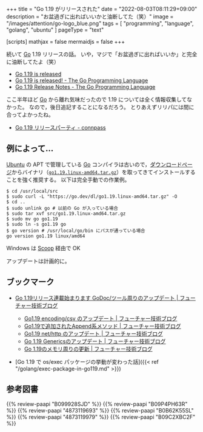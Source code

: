 +++
title = "Go 1.19 がリリースされた"
date =  "2022-08-03T08:11:29+09:00"
description = "お盆過ぎに出ればいいかと油断してた（笑）"
image = "/images/attention/go-logo_blue.png"
tags  = [ "programming", "language", "golang", "ubuntu" ]
pageType = "text"

[scripts]
  mathjax = false
  mermaidjs = false
+++

続いて [Go] 1.19 リリースの話。
いや，マジで「お盆過ぎに出ればいいか」と完全に油断してたよ（笑）

- [Go 1.19 is released](https://groups.google.com/g/golang-announce/c/hwjGDuSVZJo)
- [Go 1.19 is released! - The Go Programming Language](https://go.dev/blog/go1.19)
- [Go 1.19 Release Notes - The Go Programming Language](https://go.dev/doc/go1.19)

ここ半年ほど [Go] から離れ気味だったので 1.19 については全く情報収集してなかった。
なので，後日追記することになるだろう。
とりあえずリリパには間に合ってよかったね。

- [Go 1.19 リリースパーティ - connpass](https://gocon.connpass.com/event/253355/)


## 例によって...

[Ubuntu] の APT で管理している [Go] コンパイラは古いので，[ダウンロードページ](https://go.dev/dl/ "Downloads - go.dev")からバイナリ（[`go1.19.linux-amd64.tar.gz`](https://go.dev/dl/go1.19.linux-amd64.tar.gz)）を取ってきてインストールすることを強く推奨する。
以下は完全手動での作業例。

```text
$ cd /usr/local/src
$ sudo curl -L "https://go.dev/dl/go1.19.linux-amd64.tar.gz" -O
$ cd ..
$ sudo unlink go # 以前の Go が入っている場合
$ sudo tar xvf src/go1.19.linux-amd64.tar.gz
$ sudo mv go go1.19
$ sudo ln -s go1.19 go
$ go version # /usr/local/go/bin にパスが通っている場合
go version go1.19 linux/amd64
```

Windows は [Scoop] 経由で OK

アップデートは計画的に。

[Go]: https://go.dev/
[Ubuntu]: https://www.ubuntu.com/ "The leading operating system for PCs, IoT devices, servers and the cloud | Ubuntu"
[Scoop]: https://scoop.sh/

## ブックマーク

- [Go 1.19リリース連載始まります GoDoc/ツール周りのアップデート | フューチャー技術ブログ](https://future-architect.github.io/articles/20220801a/)
  - [Go1.19 encoding/csv のアップデート | フューチャー技術ブログ](https://future-architect.github.io/articles/20220802a/)
  - [Go1.19で追加されたAppend系メソッド | フューチャー技術ブログ](https://future-architect.github.io/articles/20220803a/)
  - [Go1.19 net/http のアップデート | フューチャー技術ブログ](https://future-architect.github.io/articles/20220804a/)
  - [Go 1.19 Genericsのアップデート | フューチャー技術ブログ](https://future-architect.github.io/articles/20220805a/)
  - [Go 1.19のメモリ周りの更新 | フューチャー技術ブログ](https://future-architect.github.io/articles/20220808a/)

- [Go 1.19 で os/exec パッケージの挙動が変わった話]({{< ref "/golang/exec-package-in-go119.md" >}})

## 参考図書

{{% review-paapi "B099928SJD" %}} <!-- プログラミング言語Go -->
{{% review-paapi "B09P4PH63R" %}} <!-- エキスパートたちのGo言語 -->
{{% review-paapi "4873119693" %}} <!-- 実用 Go 言語 -->
{{% review-paapi "B0B62K55SL" %}} <!-- 詳解Go言語Webアプリケーション開発 -->
{{% review-paapi "4873119979" %}} <!-- Go言語による分散サービス -->
{{% review-paapi "B09C2XBC2F" %}} <!-- Golang Tシャツ -->
